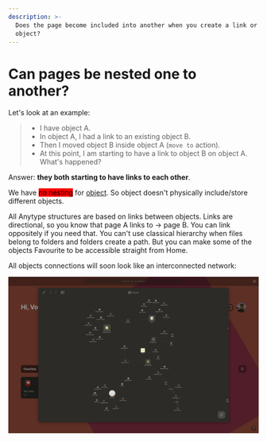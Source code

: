 ```yaml
---
description: >-
  Does the page become included into another when you create a link or move
  object?
---
```


# Can pages be nested one to another?

Let's look at an example:

> * I have object A.
> * In object A, I had a link to an existing object B.
> * Then I moved object B inside object A (`move to` action).
> * At this point, I am starting to have a link to object B on object A. What's happened?

Answer: **they both starting to have links to each other**.

We have <mark style="background-color:red;">no nesting</mark> for [object](../fundamentals/object/ "mention"). So object doesn't physically include/store different objects.

All Anytype structures are based on links between objects. Links are directional, so you know that page A links to → page B. You can link oppositely if you need that. You can't use classical hierarchy when files belong to folders and folders create a path. But you can make some of the objects Favourite to be accessible straight from Home.

All objects connections will soon look like an interconnected network:

![Some objects have links from completely different context](<../.gitbook/assets/Screenshot 2021-11-09 at 12.54.59.png>)
